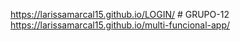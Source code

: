 https://larissamarcal15.github.io/LOGIN/ # GRUPO-12
https://larissamarcal15.github.io/multi-funcional-app/ 
